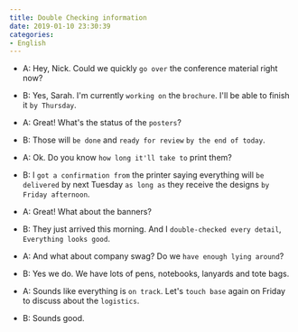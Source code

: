 ```yaml
---
title: Double Checking information
date: 2019-01-10 23:30:39
categories:
- English
---
```


- A: Hey, Nick. Could we quickly `go over` the conference material right now?

- B: Yes, Sarah. I'm currently `working on` the `brochure`. I'll be able to finish it `by Thursday`.

- A: Great! What's the status of the `posters`?

- B: Those will `be done` and `ready for review` `by the end of today`.

- A: Ok. Do you know `how long it'll take to` print them?

- B: I `got a confirmation from` the printer saying  everything will `be delivered` by next Tuesday `as long as` they receive the designs `by Friday afternoon`.

- A: Great! What about the banners?

- B: They just arrived this morning. And I `double-checked every detail`, `Everything looks good`.

- A: And what about company swag? Do we `have enough lying around`?

- B: Yes we do. We have lots of pens, notebooks, lanyards and tote bags.

- A: Sounds like everything is `on track`. Let's `touch base` again on Friday to discuss about the `logistics`.

- B: Sounds good.